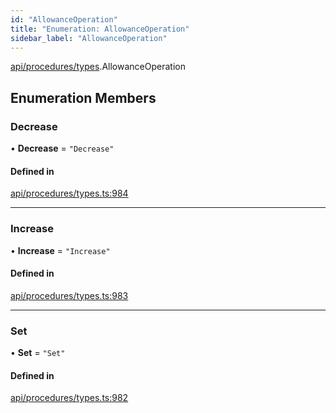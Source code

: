 ```yaml
---
id: "AllowanceOperation"
title: "Enumeration: AllowanceOperation"
sidebar_label: "AllowanceOperation"
---
```


[api/procedures/types](../../../../../modules/API/Procedures/Types/Types.md).AllowanceOperation

## Enumeration Members

### Decrease

• **Decrease** = ``"Decrease"``

#### Defined in

[api/procedures/types.ts:984](https://github.com/PolymeshAssociation/polymesh-sdk/blob/adcc38781/src/api/procedures/types.ts#L984)

___

### Increase

• **Increase** = ``"Increase"``

#### Defined in

[api/procedures/types.ts:983](https://github.com/PolymeshAssociation/polymesh-sdk/blob/adcc38781/src/api/procedures/types.ts#L983)

___

### Set

• **Set** = ``"Set"``

#### Defined in

[api/procedures/types.ts:982](https://github.com/PolymeshAssociation/polymesh-sdk/blob/adcc38781/src/api/procedures/types.ts#L982)
